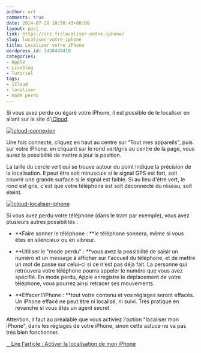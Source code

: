 ```yaml
---
author: art
comments: true
date: 2014-07-28 10:58:43+00:00
layout: post
link: https://irz.fr/localiser-votre-iphone/
slug: localiser-votre-iphone
title: Localiser votre iPhone
wordpress_id: 1438449419
categories:
- Apple
- Liveblog
- Tutoriel
tags:
- iCloud
- localiser
- mode perdu
---
```


Si vous avez perdu ou égaré votre iPhone, il est possible de le localiser en allant sur le site d'[iCloud](http://icloud.com).

[![icloud-connexion](https://static.irz.fr/2014/07/icloud-connexion-640x416.png)](http://irz.fr/localiser-votre-iphone/icloud-connexion/)

Une fois connecté, cliquez en haut au centre sur "Tout mes appareils", puis sur votre iPhone. en cliquant sur le rond vert/gris au centre de la page, vous aurez la possibilité de mettre à jour la position.

La taille du cercle vert qui se trouve autour du point indique la précision de la localisation. Il peut être soit minuscule si le signal GPS est fort, soit couvrir une grande surface si le signal est faible. Si au lieu d'être vert, le rond est gris, c'est que votre téléphone est soit déconnecté du réseau, soit éteint.

[![icloud-localiser-iphone](https://static.irz.fr/2014/07/icloud-localiser-iphone-640x416.png)](http://irz.fr/localiser-votre-iphone/icloud-localiser-iphone/)

Si vous avez perdu votre téléphone (dans le tram par exemple), vous avez plusieurs autres possibilités :



	
  * **Faire sonner le téléphone : **le téléphone sonnera, même si vous êtes en silencieux ou en vibreur.

	
  * **Utiliser le "mode perdu" : **vous avez la possibilité de saisir un numéro et un message à afficher sur l'accueil du téléphone, et de mettre un mot de passe sur celui-ci si ce n'est pas déjà fait. La personne qui retrouvera votre téléphone pourra appeler le numéro que vous avez spécifié. En mode perdu, Apple enregistre le déplacement de votre téléphone, vous pourrez ainsi retracer ses mouvements.

	
  * **Effacer l'iPhone : **tout votre contenu et vos réglages seront effacés. Un iPhone effacé ne peut être ni localisé, ni suivi. Très pratique en revanche si vous êtes un agent secret.


Attention, il faut au préalable que vous activiez l'option "localiser mon iPhone", dans les réglages de votre iPhone, sinon cette astuce ne va pas très bien fonctionner.

[__Lire l'article : Activer la localisation de mon iPhone](http://irz.fr/activer-localisation-iphone/)

